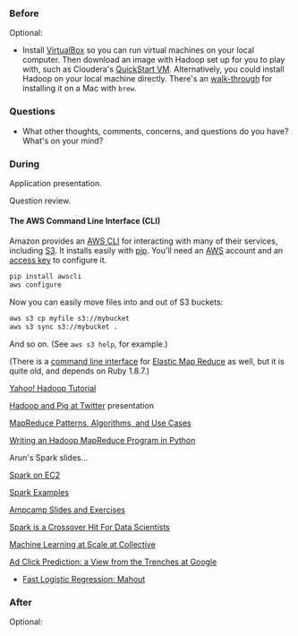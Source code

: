 ### Before

Optional:

 * Install [VirtualBox](https://www.virtualbox.org/) so you can run virtual machines on your local computer. Then download an image with Hadoop set up for you to play with, such as Cloudera's [QuickStart VM](http://www.cloudera.com/content/support/en/downloads/download-components/download-products.html?productID=F6mO278Rvo). Alternatively, you could install Hadoop on your local machine directly. There's an [walk-through](http://blog.tundramonkey.com/2013/02/24/setting-up-hadoop-on-osx-mountain-lion) for installing it on a Mac with `brew`.


### Questions

 * What other thoughts, comments, concerns, and questions do you have? What's on your mind?


### During

Application presentation.

Question review.

#### The AWS Command Line Interface (CLI)

Amazon provides an [AWS CLI](https://aws.amazon.com/cli/) for interacting with many of their services, including [S3](http://aws.amazon.com/s3/). It installs easily with [pip](https://pypi.python.org/pypi/pip). You'll need an [AWS](http://aws.amazon.com/) account and an [access key](https://console.aws.amazon.com/iam/home?#security_credential) to configure it.

```bash
pip install awscli
aws configure
```

Now you can easily move files into and out of S3 buckets:

```bash
aws s3 cp myfile s3://mybucket
aws s3 sync s3://mybucket .
```

And so on. (See `aws s3 help`, for example.)

(There is a [command line interface](http://docs.aws.amazon.com/ElasticMapReduce/latest/DeveloperGuide/emr-cli-reference.html) for [Elastic Map Reduce](https://aws.amazon.com/elasticmapreduce/) as well, but it is quite old, and depends on Ruby 1.8.7.)


[Yahoo! Hadoop Tutorial](http://developer.yahoo.com/hadoop/tutorial/)

[Hadoop and Pig at Twitter](http://www.slideshare.net/kevinweil/hadoop-pig-and-twitter-nosql-east-2009) presentation

[MapReduce Patterns, Algorithms, and Use Cases](http://highlyscalable.wordpress.com/2012/02/01/mapreduce-patterns/)

[Writing an Hadoop MapReduce Program in Python](http://www.michael-noll.com/tutorials/writing-an-hadoop-mapreduce-program-in-python/)

Arun's Spark slides...

[Spark on EC2](spark_on_ec2.md)

[Spark Examples](https://spark.incubator.apache.org/examples.html)

[Ampcamp Slides and Exercises](http://ampcamp.berkeley.edu/4/)

[Spark is a Crossover Hit For Data Scientists](http://blog.cloudera.com/blog/2014/03/why-apache-spark-is-a-crossover-hit-for-data-scientists/)

[Machine Learning at Scale at Collective](http://arxiv.org/pdf/1402.6076v1.pdf)

[Ad Click Prediction: a View from the Trenches at Google](http://static.googleusercontent.com/media/research.google.com/en/us/pubs/archive/41159.pdf)

 * [Fast Logistic Regression: Mahout](https://cwiki.apache.org/MAHOUT/logistic-regression.html)
 

### After

Optional:
